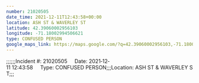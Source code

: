 ```yaml
---
number: 21020505
date_time: 2021-12-11T12:43:58+00:00
location: ASH ST & WAVERLEY ST
latitude: 42.39060002956103
longitude: -71.18002994506621
type: CONFUSED PERSON
google_maps_link: https://maps.google.com/?q=42.39060002956103,-71.18002994506621
---
```


;;;;;;Incident #: 21020505     Date: 2021‐12‐11 12:43:58     Type: CONFUSED PERSON;;;Location: ASH ST & WAVERLEY ST;;;
